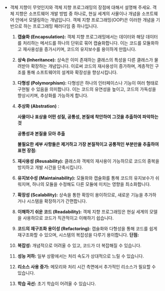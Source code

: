 -   객체 지향이 무엇인지와 객체 지향 프로그래밍의 장점에 대해서 설명해 주세요.
    객체 지향은 소프트웨어 개발 방법 중 하나로, 현실 세계의 사물이나 개념을 소프트웨어 안에서 모델링하는 개념입니다. 객체 지향 프로그래밍(OOP)은 이러한 개념을 기반으로 하는 프로그래밍 패러다임 중 하나입니다.
    1. **캡슐화 (Encapsulation):** 객체 지향 프로그래밍에서는 데이터와 해당 데이터를 처리하는 메서드를 하나의 단위로 묶어 캡슐화합니다. 이는 코드를 모듈화하고 재사용성을 증가시키며, 코드의 유지보수를 용이하게 만듭니다.
    2. **상속 (Inheritance):** 상속은 이미 존재하는 클래스의 특성을 다른 클래스가 물려받아 확장하는 개념입니다. 이로써 코드의 재사용성이 증가하며, 계층적인 구조를 통해 소프트웨어의 설계와 확장성을 향상시킵니다.
    3. **다형성 (Polymorphism):** 다형성은 하나의 인터페이스나 기능이 여러 형태로 구현될 수 있음을 의미합니다. 이는 코드의 유연성을 높이고, 코드의 가독성을 향상시키며, 추상화를 가능하게 합니다.
    4. **추상화 (Abstration)** :

        **사물이나 표상을 어떤 성질, 공통성, 본질에 착안하여 그것을 추출하여 파악하는 것**

        **공통성과 본질을 모아 추출**

        **불필요한 세부 사항들은 제거하고 가장 본질적이고 공통적인 부분만을 추출하여 표현**
    **장점:**
    1. **재사용성 (Reusability):** 클래스와 객체의 재사용이 가능하므로 코드의 중복을 방지하고 개발 시간을 단축시킵니다.
    2. **유지보수성 (Maintainability):** 모듈화와 캡슐화를 통해 코드의 유지보수가 쉬워지며, 하나의 모듈을 수정해도 다른 모듈에 미치는 영향을 최소화합니다.
    3. **확장성 (Scalability):** 상속을 통한 확장이 용이하므로, 새로운 기능을 추가하거나 시스템을 확장하기가 간편합니다.
    4. **이해하기 쉬운 코드 (Readability):** 객체 지향 프로그래밍은 현실 세계의 모델을 사용하므로 코드가 직관적이고 이해하기 쉽습니다.
    5. **코드의 재구조화 용이성 (Refactoring):** 캡슐화와 다형성을 통해 코드를 쉽게 재구조화할 수 있으며, 시스템의 복잡성을 다루기 용이합니다.
    **단점:**
    1. **복잡성:** 개념적으로 어려울 수 있고, 코드가 더 복잡해질 수 있습니다.
    2. **성능 저하:** 일부 상황에서는 처리 속도가 상대적으로 느릴 수 있습니다.
    3. **리소스 사용 증가:** 메모리와 처리 시간 측면에서 추가적인 리소스가 필요할 수 있습니다.
    4. **학습 곡선:** 초기 학습이 어려울 수 있습니다.

